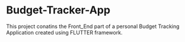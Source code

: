 # Budget-Tracker-App

This project conatins the Front_End part of a personal Budget Tracking Application created using FLUTTER framework.
